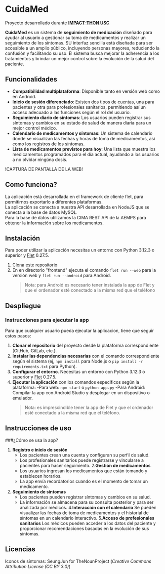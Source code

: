 # CuidaMed
Proyecto desarrollado durante **[IMPACT-THON USC](https://pasoinfousc.com/hackathon.html)**

**CuidaMed** es un sistema de **seguimiento de medicación** diseñado para ayudar al usuario a gestionar su toma de medicamentos y realizar un seguimiento de los síntomas. SU interfaz sencilla está diseñada para ser accesible a un amplio público, incluyendo personas mayores, reduciendo la confusión y facilitando su uso. El sistema busca mejorar la adherencia a los tratamientos y brindar un mejor control sobre la evolución de la salud del paciente.

## Funcionalidades
+ **Compatibilidad multiplataforma**: Disponible tanto en versión web como en Android.
+ **Inicio de sesión diferenciado**: Existen dos tipos de cuentas, una para pacientes y otra para profesionales sanitarios, permitiendo así un acceso adecuado a las funciones según el rol del usuario.
+ **Seguimiento diario de síntomas**: Los usuarios pueden registrar sus síntomas y cambios en su estado de salud de manera diaria para un mejor control médico.
+ **Calendario de medicamentos y síntomas**: Un sistema de calendario donde se visualizan las fechas y horas de toma de medicamentos, así como los registros de los síntomas.
+ **Lista de medicamentos previstos para hoy**: Una lista que muestra los medicamentos programados para el día actual, ayudando a los usuarios a no olvidar ningúna dosis.

!CAPTURA DE PANTALLA DE LA WEB!

## Como funciona?
La aplicación está desarrollada en el framework de cliente flet, para permitirnos exportarlo a diferentes plataformas. \
La aplicación se conecta a nuestra API desarrollada en NodeJS que se conecta a la base de datos MySQL. \
Para la base de datos utilizamos la CIMA REST API de la AEMPS para obtener la información sobre los medicamentos.

## Instalación
Para poder utilizar la aplicación necesitas un entorno con Python 3.12.3 o superior y [Flet](https://flet.dev/) 0.27.5.
1. Clona este repositorio
2. En en directorio "frontend" ejecuta el comando `flet run --web` para la versión web y `flet run --android` para Android.
   > Nota: para Android es necesario tener instalada la app de Flet y que el ordenador esté conectado a la misma red que el teléfono

## Despliegue
### Instrucciones para ejecutar la app
Para que cualquier usuario pueda ejecutar la aplicacion, tiene que seguir estos pasos:
1. **Clonar el repositorio** del proyecto desde la plataforma correspondiente (GitHub, GitLab, etc.).
2. **Instalar las dependencias necesarias** con el comando correspondiente según el sistema (ej, `npm install` para Node.js o `pip install -r requirements.txt` para Python).
3. **Configurar el entorno**. Necesitas un entorno con Python 3.12.3 o superior y [Flet](https://flet.dev/) 0.27.5.
4. **Ejecutar la aplicación** con los comandos especificos según la plataforma:
   -Para web: `npm start` o `python app.py`
   -Para Android: Compilar la app con Android Studio y desplegar en un dispositivo o emulador.
      >Nota: es imprescindible tener la app de Flet y que el ordenador esté conectado a la misma red que el teléfono.

## Instrucciones de uso
###¿Cómo se usa la app?
1. **Registro e inicio de sesión**
   + Los pacientes crean una cuenta y configuran su perfil de salud.
   + Los profesionales sanitarios puede registrarse y vincularse a pacientes para hacer seguimiento.
2.**Gestión de medicamentos**
    + Los usuarios ingresan los medicamentos que están tomando y establecen horarios.
    + La app envía recordatorios cuando es el momento de tomar un medicamento.
3. **Seguimiento de síntomas**
   + Los pacientes pueden registrar síntomas y cambios en su salud.
   + La información se almacena para su consulta posterior y para ser analizada por médicos.
4.**Interacción con el calendario**
   Se pueden visualizar las fechas de toma de medicamentos y el historial de síntomas en un calendario interactivo.
5.**Acceso de profesionales sanitarios**
   Los médicos pueden acceder a los datos del paciente y proporcionar recomendaciones basadas en la evolución de sus síntomas.

## Licencias
Iconos de síntomas: SeungJun for TheNounProject (_Creative Commons Attribution License (CC BY 3.0)_) 

